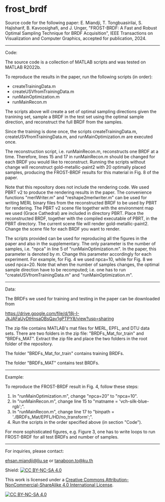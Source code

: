 # frost_brdf
Source code for the following paper:
E. Miandji, T. Tongbuasirilai, S. Hajisharif, B. Kavoosighafi, and J. Unger, "FROST-BRDF: A Fast and Robust Optimal Sampling Technique for BRDF Acquisition", IEEE Transactions on Visualization and Computer Graphics, accepted for publication, 2024. 

-----------------------------------------------------------------------------------------------------

Code:

The source code is a collection of MATLAB scripts and was tested on MATLAB R2022b. 

To reproduce the results in the paper, run the following scripts (in order):
- createTrainingData.m
- createUSVfromTrainingData.m
- runMainOptimization.m
- runMainRecon.m

The scripts above will create a set of optimal sampling directions given the tranining set, sample a BRDF in the test set using the optimal sample direction, and reconstruct the full BRDF from the samples. 

Since the training is done once, the scripts createTrainingData.m, createUSVfromTrainingData.m, and runMainOptimization.m are executed once. 

The reconstruction script, i.e. runMainRecon.m, reconstructs one BRDF at a time. Therefore, lines 15 and 17 in runMainRecon.m should be changed for each BRDF you would like to reconstruct. 
Running the scripts without change will reconstruct gold-metallic-paint2 with 20 optimally placed samples, producing the FROST-BRDF results for this material in Fig. 8 of the paper. 

Note that this repository does not include the rendering code. We used PBRT v2 to produce the rendering results in the paper. The convenience functions "merlWriter.m" and "reshape2merlwriter.m" can be used for writing MERL binary files from the reconstructed BRDF to be used by PBRT for rendering. 
The PBRT v2 scene file together with the environment map we used (Grace Cathedral) are included in directory PBRT. Place the reconstructed BRDF, together with the compiled executable of PBRT, in the PBRT directory. The current scene file will render gold-metallic-paint2. Change the scene file for each BRDF you want to render.

The scripts provided can be used for reproducing all the figures in the paper and also in the supplementary. The only parameter is the number of samples, i.e. "npca" in line 5 of "runMainOptimization.m". In the paper, this parameter is denoted by _m_. Change this parameter accordingly for each experiment. For example, for Fig. 4 we used npca=10, while for Fig. 8 we used npca=20. Note that when the number of samples changes, the optimal sample direction have to be recomputed; i.e. one has to run "createUSVfromTrainingData.m" and "runMainOptimization.m".

-----------------------------------------------------------------------------------------------------

Data: 

The BRDFs we used for training and testing in the paper can be downloaded from

https://drive.google.com/file/d/18j-I-JkJAFaUyDtHnsaOBsQav1gPTPY8/view?usp=sharing

The zip file contains MATLAB's mat files for MERL, EPFL, and DTU data sets. There are two folders in the zip file: "BRDFs_Mat_for_train" and "BRDFs_MAT". Extract the zip file and place the two folders in the root folder of the repository. 

The folder "BRDFs_Mat_for_train" contains training BRDFs. 

The folder "BRDFs_MAT" contains test BRDFs. 

-----------------------------------------------------------------------------------------------------

Example:

To reproduce the FROST-BRDF result in Fig. 4, follow these steps:

1. In "runMainOptimization.m", change "npca=20" to "npca=10".
2. In "runMainRecon.m", change line 15 to "matname = 'vch-silk-blue-rgb';".
3. In "runMainRecon.m", change line 17 to "binpath = './BRDFs_Mat/EPFL/HD/no_transform';".
4. Run the scripts in the order specified above (in section "Code").

For more sophisticated figures, e.g. Figure 3, one has to write loops to run FROST-BRDF for all test BRDFs and number of samples.

-----------------------------------------------------------------------------------------------------

For inquiries, please contact:

ehsan.miandji@liu.se or
tanaboon.to@ku.th


Shield: [![CC BY-NC-SA 4.0][cc-by-nc-sa-shield]][cc-by-nc-sa]

This work is licensed under a
[Creative Commons Attribution-NonCommercial-ShareAlike 4.0 International License][cc-by-nc-sa].

[![CC BY-NC-SA 4.0][cc-by-nc-sa-image]][cc-by-nc-sa]

[cc-by-nc-sa]: http://creativecommons.org/licenses/by-nc-sa/4.0/
[cc-by-nc-sa-image]: https://licensebuttons.net/l/by-nc-sa/4.0/88x31.png
[cc-by-nc-sa-shield]: https://img.shields.io/badge/License-CC%20BY--NC--SA%204.0-lightgrey.svg
